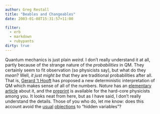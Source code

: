 ```yaml
---
author: Greg Restall
title: "Beables and Changeables"
date: 2003-01-08T15:31:57+11:00

filter:
  - erb
  - markdown
  - rubypants
dirty: true
---
```

<p>Quantum mechanics is just plain <em>weird</em>.  I don&rsquo;t really understand it at all, partly because of the strange nature of the <em>probabilities</em> in QM.  They certainly seem to fit observation (so physicists say), but what do they <em>mean</em>?  Well, <em>it just might be</em> that they are traditional probabilities after all.  That is, <a href="http://www.phys.uu.nl/~thooft/">Gerard &rsquo;t Hooft</a> has proposed a new deterministic interpretation of QM which makes sense of all of the numbers.  <em>Nature</em> has an <a href="<a href="http://www.nature.com/nsu/030106/030106-6.html">elementary article</a> about it, and the <a href="http://xxx.lanl.gov/pdf/quant-ph/0212095">preprint</a> is available for the hard-core physicists among you.  It looks neat from here, but as I have said, I don&rsquo;t really understand the details.  Those of you who do, let me know: does this account avoid the <a href="http://scienceworld.wolfram.com/physics/HiddenVariables.html">usual</a> <a href="http://plato.stanford.edu/entries/qm-bohm/#hv">objections</a> to &ldquo;hidden variables&rdquo;?</p>
